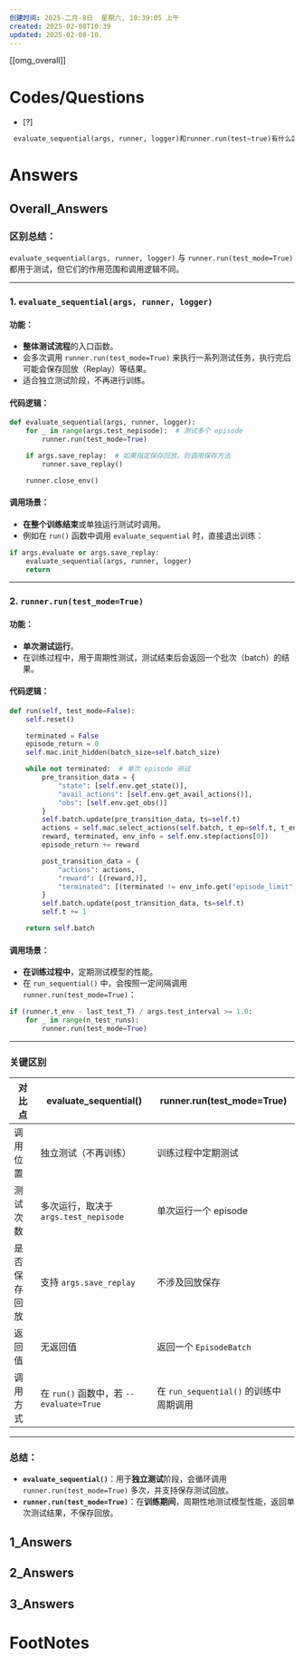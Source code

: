 ```yaml
---
创建时间: 2025-二月-8日  星期六, 10:39:05 上午
created: 2025-02-08T10:39
updated: 2025-02-08-10.
---
```

[[omg_overall]]



# Codes/Questions

- [?] 


```python
 evaluate_sequential(args, runner, logger)和runner.run(test=true)有什么区别
```


# Answers

## Overall_Answers
### **区别总结**：  
`evaluate_sequential(args, runner, logger)` 与 `runner.run(test_mode=True)` 都用于测试，但它们的作用范围和调用逻辑不同。  

---

### **1. `evaluate_sequential(args, runner, logger)`**
#### **功能**：  
- **整体测试流程**的入口函数。
- 会多次调用 `runner.run(test_mode=True)` 来执行一系列测试任务，执行完后可能会保存回放（Replay）等结果。  
- 适合独立测试阶段，不再进行训练。

#### **代码逻辑**：
```python
def evaluate_sequential(args, runner, logger):
    for _ in range(args.test_nepisode):  # 测试多个 episode
        runner.run(test_mode=True)

    if args.save_replay:  # 如果指定保存回放，则调用保存方法
        runner.save_replay()

    runner.close_env()
```

#### **调用场景**：
- **在整个训练结束**或单独运行测试时调用。
- 例如在 `run()` 函数中调用 `evaluate_sequential` 时，直接退出训练：
```python
if args.evaluate or args.save_replay:
    evaluate_sequential(args, runner, logger)
    return
```

---

### **2. `runner.run(test_mode=True)`**
#### **功能**：  
- **单次测试运行**。  
- 在训练过程中，用于周期性测试，测试结束后会返回一个批次（batch）的结果。

#### **代码逻辑**：
```python
def run(self, test_mode=False):
    self.reset()

    terminated = False
    episode_return = 0
    self.mac.init_hidden(batch_size=self.batch_size)

    while not terminated:  # 单次 episode 测试
        pre_transition_data = {
            "state": [self.env.get_state()],
            "avail_actions": [self.env.get_avail_actions()],
            "obs": [self.env.get_obs()]
        }
        self.batch.update(pre_transition_data, ts=self.t)
        actions = self.mac.select_actions(self.batch, t_ep=self.t, t_env=self.t_env, test_mode=test_mode)
        reward, terminated, env_info = self.env.step(actions[0])
        episode_return += reward

        post_transition_data = {
            "actions": actions,
            "reward": [(reward,)],
            "terminated": [(terminated != env_info.get("episode_limit", False),)],
        }
        self.batch.update(post_transition_data, ts=self.t)
        self.t += 1

    return self.batch
```

#### **调用场景**：
- **在训练过程中**，定期测试模型的性能。  
- 在 `run_sequential()` 中，会按照一定间隔调用 `runner.run(test_mode=True)`：
```python
if (runner.t_env - last_test_T) / args.test_interval >= 1.0:
    for _ in range(n_test_runs):
        runner.run(test_mode=True)
```

---

### **关键区别**

| **对比点**           | **evaluate_sequential()**                | **runner.run(test_mode=True)**            |
|----------------------|-------------------------------------------|-------------------------------------------|
| 调用位置             | 独立测试（不再训练）                      | 训练过程中定期测试                        |
| 测试次数             | 多次运行，取决于 `args.test_nepisode`      | 单次运行一个 episode                      |
| 是否保存回放         | 支持 `args.save_replay`                   | 不涉及回放保存                            |
| 返回值               | 无返回值                                  | 返回一个 `EpisodeBatch`                   |
| 调用方式             | 在 `run()` 函数中，若 `--evaluate=True`   | 在 `run_sequential()` 的训练中周期调用    |

---

### **总结**：
- **`evaluate_sequential()`**：用于**独立测试**阶段，会循环调用 `runner.run(test_mode=True)` 多次，并支持保存测试回放。  
- **`runner.run(test_mode=True)`**：在**训练期间**，周期性地测试模型性能，返回单次测试结果，不保存回放。

## 1_Answers


## 2_Answers


## 3_Answers




# FootNotes

